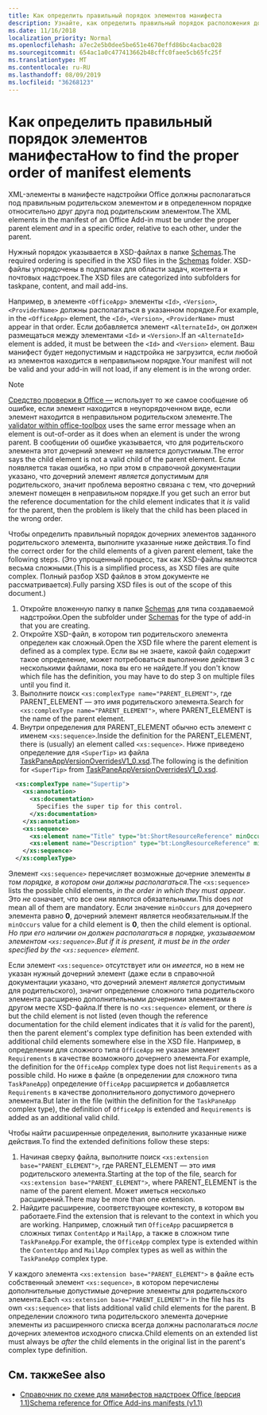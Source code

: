 ```yaml
---
title: Как определить правильный порядок элементов манифеста
description: Узнайте, как определить правильный порядок расположения дочерних элементов в родительском элементе.
ms.date: 11/16/2018
localization_priority: Normal
ms.openlocfilehash: a7ec2e5b0dee5be651e4670effd86bc4acbac028
ms.sourcegitcommit: 654ac1a0c477413662b48cffc0faee5cb65fc25f
ms.translationtype: MT
ms.contentlocale: ru-RU
ms.lasthandoff: 08/09/2019
ms.locfileid: "36268123"
---
```

# <a name="how-to-find-the-proper-order-of-manifest-elements"></a><span data-ttu-id="5f3b5-103">Как определить правильный порядок элементов манифеста</span><span class="sxs-lookup"><span data-stu-id="5f3b5-103">How to find the proper order of manifest elements</span></span>

<span data-ttu-id="5f3b5-104">XML-элементы в манифесте надстройки Office должны располагаться под правильным родительском элементом *и* в определенном порядке относительно друг друга под родительским элементом.</span><span class="sxs-lookup"><span data-stu-id="5f3b5-104">The XML elements in the manifest of an Office Add-in must be under the proper parent element *and* in a specific order, relative to each other, under the parent.</span></span>

<span data-ttu-id="5f3b5-105">Нужный порядок указывается в XSD-файлах в папке [Schemas](https://github.com/OfficeDev/office-js-docs-pr/tree/master/docs/overview/schemas).</span><span class="sxs-lookup"><span data-stu-id="5f3b5-105">The required ordering is specified in the XSD files in the [Schemas](https://github.com/OfficeDev/office-js-docs-pr/tree/master/docs/overview/schemas) folder.</span></span> <span data-ttu-id="5f3b5-106">XSD-файлы упорядочены в подпапках для области задач, контента и почтовых надстроек.</span><span class="sxs-lookup"><span data-stu-id="5f3b5-106">The XSD files are categorized into subfolders for taskpane, content, and mail add-ins.</span></span>

<span data-ttu-id="5f3b5-107">Например, в элементе `<OfficeApp>` элементы `<Id>`, `<Version>`, `<ProviderName>` должны располагаться в указанном порядке.</span><span class="sxs-lookup"><span data-stu-id="5f3b5-107">For example, in the `<OfficeApp>` element, the `<Id>`, `<Version>`, `<ProviderName>` must appear in that order.</span></span> <span data-ttu-id="5f3b5-108">Если добавляется элемент `<AlternateId>`, он должен размещаться между элементами `<Id>` и `<Version>`.</span><span class="sxs-lookup"><span data-stu-id="5f3b5-108">If an `<AlternateId>` element is added, it must be between the `<Id>` and `<Version>` element.</span></span> <span data-ttu-id="5f3b5-109">Ваш манифест будет недопустимым и надстройка не загрузится, если любой из элементов находится в неправильном порядке.</span><span class="sxs-lookup"><span data-stu-id="5f3b5-109">Your manifest will not be valid and your add-in will not load, if any element is in the wrong order.</span></span>

> [!NOTE]
> <span data-ttu-id="5f3b5-110">[Средство проверки в Office —](../testing/troubleshoot-manifest.md#validate-your-manifest-with-office-toolbox) использует то же самое сообщение об ошибке, если элемент находится в неупорядоченном виде, если элемент находится в неправильном родительском элементе.</span><span class="sxs-lookup"><span data-stu-id="5f3b5-110">The [validator within office-toolbox](../testing/troubleshoot-manifest.md#validate-your-manifest-with-office-toolbox) uses the same error message when an element is out-of-order as it does when an element is under the wrong parent.</span></span> <span data-ttu-id="5f3b5-111">В сообщении об ошибке указывается, что для родительского элемента этот дочерний элемент не является допустимым.</span><span class="sxs-lookup"><span data-stu-id="5f3b5-111">The error says the child element is not a valid child of the parent element.</span></span> <span data-ttu-id="5f3b5-112">Если появляется такая ошибка, но при этом в справочной документации указано, что дочерний элемент *является* допустимым для родительского, значит проблема вероятно связана с тем, что дочерний элемент помещен в неправильном порядке.</span><span class="sxs-lookup"><span data-stu-id="5f3b5-112">If you get such an error but the reference documentation for the child element indicates that it *is* valid for the parent, then the problem is likely that the child has been placed in the wrong order.</span></span>

<span data-ttu-id="5f3b5-113">Чтобы определить правильный порядок дочерних элементов заданного родительского элемента, выполните указанные ниже действия.</span><span class="sxs-lookup"><span data-stu-id="5f3b5-113">To find the correct order for the child elements of a given parent element, take the following steps.</span></span> <span data-ttu-id="5f3b5-114">(Это упрощенный процесс, так как XSD-файлы являются весьма сложными.</span><span class="sxs-lookup"><span data-stu-id="5f3b5-114">(This is a simplified process, as XSD files are quite complex.</span></span> <span data-ttu-id="5f3b5-115">Полный разбор XSD файлов в этом документе не рассматривается).</span><span class="sxs-lookup"><span data-stu-id="5f3b5-115">Fully parsing XSD files is out of the scope of this document.)</span></span>

1. <span data-ttu-id="5f3b5-116">Откройте вложенную папку в папке [Schemas](https://github.com/OfficeDev/office-js-docs-pr/tree/master/docs/overview/schemas) для типа создаваемой надстройки.</span><span class="sxs-lookup"><span data-stu-id="5f3b5-116">Open the subfolder under [Schemas](https://github.com/OfficeDev/office-js-docs-pr/tree/master/docs/overview/schemas) for the type of add-in that you are creating.</span></span> 
2. <span data-ttu-id="5f3b5-117">Откройте XSD-файл, в котором тип родительского элемента определен как сложный.</span><span class="sxs-lookup"><span data-stu-id="5f3b5-117">Open the XSD file where the parent element is defined as a complex type.</span></span> <span data-ttu-id="5f3b5-118">Если вы не знаете, какой файл содержит такое определение, может потребоваться выполнение действия 3 с несколькими файлами, пока вы его не найдете.</span><span class="sxs-lookup"><span data-stu-id="5f3b5-118">If you don't know which file has the definition, you may have to do step 3 on multiple files until you find it.</span></span>
3. <span data-ttu-id="5f3b5-119">Выполните поиск `<xs:complexType name="PARENT_ELEMENT">`, где PARENT_ELEMENT — это имя родительского элемента.</span><span class="sxs-lookup"><span data-stu-id="5f3b5-119">Search for `<xs:complexType name="PARENT_ELEMENT">`, where PARENT_ELEMENT is the name of the parent element.</span></span>
4. <span data-ttu-id="5f3b5-120">Внутри определения для PARENT_ELEMENT обычно есть элемент с именем `<xs:sequence>`.</span><span class="sxs-lookup"><span data-stu-id="5f3b5-120">Inside the definition for the PARENT_ELEMENT, there is (usually) an element called `<xs:sequence>`.</span></span> <span data-ttu-id="5f3b5-121">Ниже приведено определение для `<SuperTip>` из файла [TaskPaneAppVersionOverridesV1_0.xsd](https://raw.githubusercontent.com/OfficeDev/office-js-docs-pr/master/docs/overview/schemas/taskpane/TaskPaneAppVersionOverridesV1_0.xsd).</span><span class="sxs-lookup"><span data-stu-id="5f3b5-121">The following is the definition for `<SuperTip>` from [TaskPaneAppVersionOverridesV1_0.xsd](https://raw.githubusercontent.com/OfficeDev/office-js-docs-pr/master/docs/overview/schemas/taskpane/TaskPaneAppVersionOverridesV1_0.xsd).</span></span>

```xml
  <xs:complexType name="Supertip">
    <xs:annotation>
      <xs:documentation>
        Specifies the super tip for this control.
      </xs:documentation>
    </xs:annotation>
    <xs:sequence>
      <xs:element name="Title" type="bt:ShortResourceReference" minOccurs="1" maxOccurs="1" />
      <xs:element name="Description" type="bt:LongResourceReference" minOccurs="1" maxOccurs="1" />
    </xs:sequence>
  </xs:complexType>
```

<span data-ttu-id="5f3b5-122">Элемент `<xs:sequence>` перечисляет возможные дочерние элементы *в том порядке, в котором они должны располагаться*.</span><span class="sxs-lookup"><span data-stu-id="5f3b5-122">The `<xs:sequence>` lists the possible child elements, *in the order in which they must appear*.</span></span> <span data-ttu-id="5f3b5-123">Это *не* означает, что все они являются обязательными.</span><span class="sxs-lookup"><span data-stu-id="5f3b5-123">This does *not* mean all of them are mandatory.</span></span> <span data-ttu-id="5f3b5-124">Если значение `minOccurs` для дочернего элемента равно **0**, дочерний элемент является необязательным.</span><span class="sxs-lookup"><span data-stu-id="5f3b5-124">If the `minOccurs` value for a child element is **0**, then the child element is optional.</span></span> <span data-ttu-id="5f3b5-125">*Но при его наличии он должен располагаться в порядке, указываемом элементом `<xs:sequence>`*.</span><span class="sxs-lookup"><span data-stu-id="5f3b5-125">*But if it is present, it must be in the order specified by the `<xs:sequence>` element*.</span></span>

<span data-ttu-id="5f3b5-126">Если элемент `<xs:sequence>` отсутствует или он *имеется*, но в нем не указан нужный дочерний элемент (даже если в справочной документации указано, что дочерний элемент *является* допустимым для родительского), значит определение сложного типа родительского элемента расширено дополнительными дочерними элементами в другом месте XSD-файла.</span><span class="sxs-lookup"><span data-stu-id="5f3b5-126">If there is no `<xs:sequence>` element, or there *is* but the child element is not listed (even though the reference documentation for the child element indicates that it *is* valid for the parent), then the parent element's complex type definition has been extended with additional child elements somewhere else in the XSD file.</span></span> <span data-ttu-id="5f3b5-127">Например, в определении для сложного типа `OfficeApp` не указан элемент `Requirements` в качестве возможного дочернего элемента.</span><span class="sxs-lookup"><span data-stu-id="5f3b5-127">For example, the definition for the `OfficeApp` complex type does not list `Requirements` as a possible child.</span></span> <span data-ttu-id="5f3b5-128">Но ниже в файле (в определении для сложного типа `TaskPaneApp`) определение `OfficeApp` расширяется и добавляется `Requirements` в качестве дополнительного допустимого дочернего элемента.</span><span class="sxs-lookup"><span data-stu-id="5f3b5-128">But later in the file (within the definition for the `TaskPaneApp` complex type), the definition of `OfficeApp` is extended and `Requirements` is added as an additional valid child.</span></span>

<span data-ttu-id="5f3b5-129">Чтобы найти расширенные определения, выполните указанные ниже действия.</span><span class="sxs-lookup"><span data-stu-id="5f3b5-129">To find the extended definitions follow these steps:</span></span>

1. <span data-ttu-id="5f3b5-130">Начиная сверху файла, выполните поиск `<xs:extension base="PARENT_ELEMENT">`, где PARENT_ELEMENT — это имя родительского элемента.</span><span class="sxs-lookup"><span data-stu-id="5f3b5-130">Starting at the top of the file, search for `<xs:extension base="PARENT_ELEMENT">`, where PARENT_ELEMENT is the name of the parent element.</span></span> <span data-ttu-id="5f3b5-131">Может иметься несколько расширений.</span><span class="sxs-lookup"><span data-stu-id="5f3b5-131">There may be more than one extension.</span></span>
2. <span data-ttu-id="5f3b5-132">Найдите расширение, соответствующее контексту, в котором вы работаете.</span><span class="sxs-lookup"><span data-stu-id="5f3b5-132">Find the extension that is relevant to the context in which you are working.</span></span> <span data-ttu-id="5f3b5-133">Например, сложный тип `OfficeApp` расширяется в сложных типах `ContentApp` и `MailApp`, а также в сложном типе `TaskPaneApp`.</span><span class="sxs-lookup"><span data-stu-id="5f3b5-133">For example, the `OfficeApp` complex type is extended within the `ContentApp` and `MailApp` complex types as well as within the `TaskPaneApp` complex type.</span></span>

<span data-ttu-id="5f3b5-134">У каждого элемента `<xs:extension base="PARENT_ELEMENT">` в файле есть собственный элемент `<xs:sequence>`, в котором перечислены дополнительные допустимые дочерние элементы для родительского элемента.</span><span class="sxs-lookup"><span data-stu-id="5f3b5-134">Each `<xs:extension base="PARENT_ELEMENT">` in the file has its own `<xs:sequence>` that lists additional valid child elements for the parent.</span></span> <span data-ttu-id="5f3b5-135">В определении сложного типа родительского элемента дочерние элементы из расширенного списка всегда должны располагаться *после* дочерних элементов исходного списка.</span><span class="sxs-lookup"><span data-stu-id="5f3b5-135">Child elements on an extended list must always be *after* the child elements in the original list in the parent's complex type definition.</span></span>

## <a name="see-also"></a><span data-ttu-id="5f3b5-136">См. также</span><span class="sxs-lookup"><span data-stu-id="5f3b5-136">See also</span></span>

- [<span data-ttu-id="5f3b5-137">Справочник по схеме для манифестов надстроек Office (версия 1.1)</span><span class="sxs-lookup"><span data-stu-id="5f3b5-137">Schema reference for Office Add-ins manifests (v1.1)</span></span>](../develop/add-in-manifests.md)
